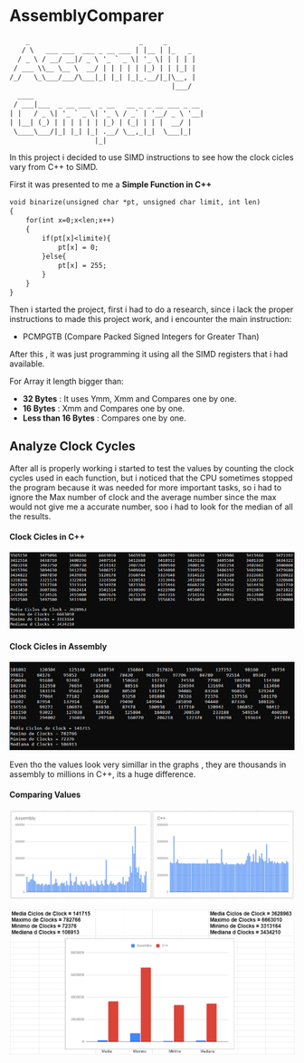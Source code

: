 # AssemblyComparer

```
    _                           _     _       
   / \   ___ ___  ___ _ __ ___ | |__ | |_   _ 
  / _ \ / __/ __|/ _ \ '_ ` _ \| '_ \| | | | |
 / ___ \\__ \__ \  __/ | | | | | |_) | | |_| |
/_/   \_\___/___/\___|_| |_| |_|_.__/|_|\__, |
                                        |___/ 
  ____                                          
 / ___|___  _ __ ___  _ __   __ _ _ __ ___ _ __ 
| |   / _ \| '_ ` _ \| '_ \ / _` | '__/ _ \ '__|
| |__| (_) | | | | | | |_) | (_| | | |  __/ |   
 \____\___/|_| |_| |_| .__/ \__,_|_|  \___|_|   
                     |_|                        

```

In this project i decided to use SIMD instructions to see how the clock cicles vary from C++ to SIMD.

First it was presented to me a **Simple Function in C++** 

```
void binarize(unsigned char *pt, unsigned char limit, int len)
{
	for(int x=0;x<len;x++)
	{
		if(pt[x]<limite){
			pt[x] = 0;		
		}else{
			pt[x] = 255;
		}
	}
}
```


Then i started the project, first i had to do a research, since i lack the proper instructions to made this project work, and i encounter the main instruction:

* PCMPGTB (Compare Packed Signed Integers for Greater Than)

After this , it was just programming it using all the SIMD registers that i had available.

For Array it length bigger than:

* **32 Bytes** : It uses Ymm, Xmm and Compares one by one.
* **16 Bytes** : Xmm and Compares one by one.
* **Less than 16 Bytes** : Compares one by one.

## Analyze Clock Cycles

After all is properly working i started to test the values by counting the clock cycles used in each function, but i noticed that the CPU sometimes stopped the program because it was needed for more important tasks, so i had to ignore the Max number of clock and the average number since the max would not give me a accurate number, soo i had to look for the median of all the results.

#### Clock Cicles in C++

![C++](/img/ProvaC.PNG)

#### Clock Cicles in Assembly

![Assembly](/img/ProvaAssembly.PNG)

Even tho the values look very simillar in the graphs , they are thousands in assembly to millions in C++, its a huge difference.

#### Comparing Values

![Comapred](/img/GRaficos.PNG)

![Differences](/img/Diferen.PNG)
